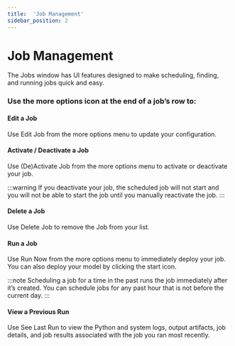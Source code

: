 ```yaml
---
title:  'Job Management'
sidebar_position: 2
---
```


# Job Management

The Jobs window has UI features designed to make scheduling, finding, and running jobs quick and easy. 

### Use the more options icon at the end of a job’s row to:

#### Edit a Job
Use Edit Job from the more options menu to update your configuration. 
 

#### Activate / Deactivate a Job
Use (De)Activate Job from the more options menu to activate or deactivate your job. 

:::warning
If you deactivate your job, the scheduled job will not start and you will not be able to start the job until you manually reactivate the job.
:::


#### Delete a Job
Use Delete Job to remove the Job from your list. 


#### Run a Job
Use Run Now from the more options menu to immediately deploy your job. You can also deploy your model by clicking the start icon. 

:::note
Scheduling a job for a time in the past runs the job immediately after it’s created. You can schedule jobs for any past hour that is not before the current day.
:::

#### View a Previous Run
Use See Last Run to view the Python and system logs, output artifacts, job details, and job results associated with the job you ran most recently. 

 

 